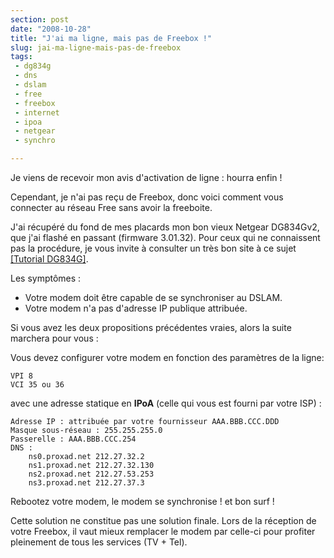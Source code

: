 ```yaml
---
section: post
date: "2008-10-28"
title: "J'ai ma ligne, mais pas de Freebox !"
slug: jai-ma-ligne-mais-pas-de-freebox
tags:
 - dg834g
 - dns
 - dslam
 - free
 - freebox
 - internet
 - ipoa
 - netgear
 - synchro

---
```


Je viens de recevoir mon avis d'activation de ligne : hourra enfin !

Cependant, je n'ai pas reçu de Freebox, donc voici comment vous connecter au réseau Free sans avoir la freeboite.

J'ai récupéré du fond de mes placards mon bon vieux Netgear DG834Gv2, que j'ai flashé en passant (firmware 3.01.32). Pour ceux qui ne connaissent pas la procédure, je vous invite à consulter un très bon site à ce sujet [[Tutorial DG834G]](http://tuto.netgear-forum.com/DG834G_VPN_1.htm).

Les symptômes :

  * Votre modem doit être capable de se synchroniser au DSLAM.
  * Votre modem n'a pas d'adresse IP publique attribuée.

Si vous avez les deux propositions précédentes vraies, alors la suite marchera pour vous :

Vous devez configurer votre modem en fonction des paramètres de la ligne:

```
VPI 8
VCI 35 ou 36
```

avec une adresse statique en **IPoA** (celle qui vous est fourni par votre ISP) :

```
Adresse IP : attribuée par votre fournisseur AAA.BBB.CCC.DDD
Masque sous-réseau : 255.255.255.0
Passerelle : AAA.BBB.CCC.254
DNS :
	ns0.proxad.net 212.27.32.2
	ns1.proxad.net 212.27.32.130
	ns2.proxad.net 212.27.53.253
	ns3.proxad.net 212.27.37.3
```

Rebootez votre modem, le modem se synchronise ! et bon surf !

Cette solution ne constitue pas une solution finale.
Lors de la réception de votre Freebox, il vaut mieux remplacer le modem par celle-ci pour profiter pleinement de tous les services (TV + Tel). 
